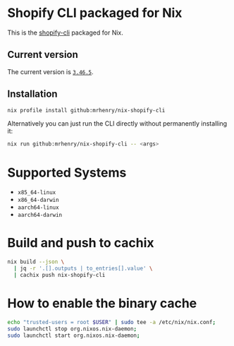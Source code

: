 # Shopify CLI packaged for Nix

This is the [shopify-cli](https://github.com/Shopify/cli) packaged for Nix.

## Current version

The current version is [`3.46.5`](https://github.com/Shopify/cli/releases/tag/3.46.5).

## Installation

```sh
nix profile install github:mrhenry/nix-shopify-cli
```

Alternatively you can just run the CLI directly without permanently installing it:

```sh
nix run github:mrhenry/nix-shopify-cli -- <args>
```

# Supported Systems

- `x85_64-linux`
- `x86_64-darwin`
- `aarch64-linux`
- `aarch64-darwin`

# Build and push to cachix

```sh
nix build --json \
  | jq -r '.[].outputs | to_entries[].value' \
  | cachix push nix-shopify-cli
```

# How to enable the binary cache

```sh
echo "trusted-users = root $USER" | sudo tee -a /etc/nix/nix.conf;
sudo launchctl stop org.nixos.nix-daemon;
sudo launchctl start org.nixos.nix-daemon;
```
